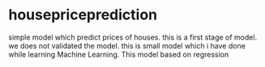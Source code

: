 # housepriceprediction
simple model which predict prices of houses.
this is a first stage of model.
we does not validated the model.
this is small model which i have done while learning Machine Learning.
This model based on regression 
